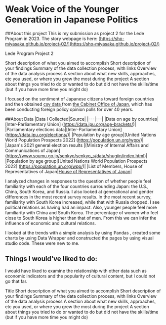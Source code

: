 # Weak Voice of the Younger Generation in Japanese Politics

##About this project
This is my submission as project 2 for the Lede Program in 2023.
The story webpage is here: [https://sho-miyasaka.github.io/project-02/](https://sho-miyasaka.github.io/project-02/)



Lede Program Project 2

Short description of what you aimed to accomplish
Short description of your findings
Summary of the data collection process, with links
Overview of the data analysis process
A section about what new skills, approaches, etc you used, or where you grew the most during the project
A section about things you tried to do or wanted to do but did not have the skills/time (but if you have more time you might do)





I focused on the sentiment of Japanese citizens toward foreign countries and then obtained [csv data
](https://survey.gov-online.go.jp/r04/r04-gaiko/) from [the Cabinet Office of Japan](https://www.cao.go.jp/index-e.html), which has been conducting foreign policy opinion polls for over 40 years.

##About Data
|Data I Collected|Source|
|---|---|
|Data on age by countries|[Inter-Parliamentary Union] (https://data.ipu.org/age-brackets/)|
|Parliamentary elections data|[Inter-Parliamentary Union] (https://data.ipu.org/elections/)|
|Population by age group|[United Nations World Population Prospects 2022] (https://population.un.org/wpp/)|
|Japan's 2021 general election results |[Ministry of Internal Affairs and Communications of Japan] (https://www.soumu.go.jp/senkyo/senkyo_s/data/shugiin/index.html)|
|Population by age group|[United Nations World Population Prospects 2022] (https://population.un.org/wpp/)|
|List of Members, House of Representatives of Japan|[House of Representatives of Japan](https://www.shugiin.go.jp/internet/itdb_annai.nsf/html/statics/syu/1giin.htm)|


I analyzed changes in responses to the question of whether people feel familiarity with each of the four countries surrounding Japan: the U.S., China, South Korea, and Russia. I also looked at generational and gender differences in the most recent survey results.
In the most recent survey, familiarity with South Korea increased, while that with Russia dropped. I see political relations as having had an impact. Also, younger people feel more familiarity with China and South Korea. The percentage of women who feel close to South Korea is higher than that of men. From this we can infer the influence of economic and cultural relations.

I looked at the trends with a simple analysis by using Pandas , created some charts by using  Data Wrapper and constructed the pages by using visual studio code. These were new to me.

## Things I would've liked to do:
I would have liked to examine the relationship with other data such as economic indicators and the popularity of cultural content, but I could not go that far.


 
Title
Short description of what you aimed to accomplish
Short description of your findings
Summary of the data collection process, with links
Overview of the data analysis process
A section about what new skills, approaches, etc you used, or where you grew the most during the project
A section about things you tried to do or wanted to do but did not have the skills/time (but if you have more time you might do)
